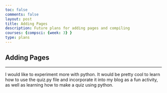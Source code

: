 ```yaml
---
toc: false
comments: false
layout: post
title: Adding Pages
description: Future plans for adding pages and compiling
courses: {compsci: {week: 3} }
type: plans
---
```



## Adding Pages

---
I would like to experiment more with python. It would be pretty cool to learn how to use the quiz.py file and incorporate it into my blog as a fun activity, as well as learning how to make a quiz using python.